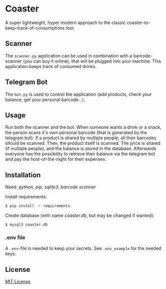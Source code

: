 # Coaster

A super lightweight, hyper modern approach to the classic coaster-to-keep-track-of-consumptions tool.

## Scanner

The `scanner.py` application can be used in combination with a barcode-scanner (you can buy it online), that will be plugged into your machine. This application keeps track of consumed drinks.

## Telegram Bot

The `bot.py` is used to control the application (add products, check your balance, get your personal barcode...).

## Usage

Run both the scanner and the bot. 
When someone wants a drink or a snack, the person scans it's own personal barcode (that is generated by the telegram bot).
If a product is shared by multiple people, all their barcodes should be scanned. 
Then, the product itself is scanned.
The price is shared (if multiple people), and the balance is stored in the database.
Afterwards everyone has the possibility to retrieve their balance via the telegram bot and pay the host-of-the-night for their expenses. 

## Installation

Need: _python_, _pip_, _sqlite3_, _barcode scanner_

Install requirements:

```bash
$ pip install -r requirements
```

Create database (with name _coaster.db_, but may be changed if wanted):

``` bash
$ mysql3 coaster.db
```

### .env file

A `.env`-file is needed to keep your secrets. See `.env_example` for the needed keys.

## License

[MIT License](LICENSE.md)
